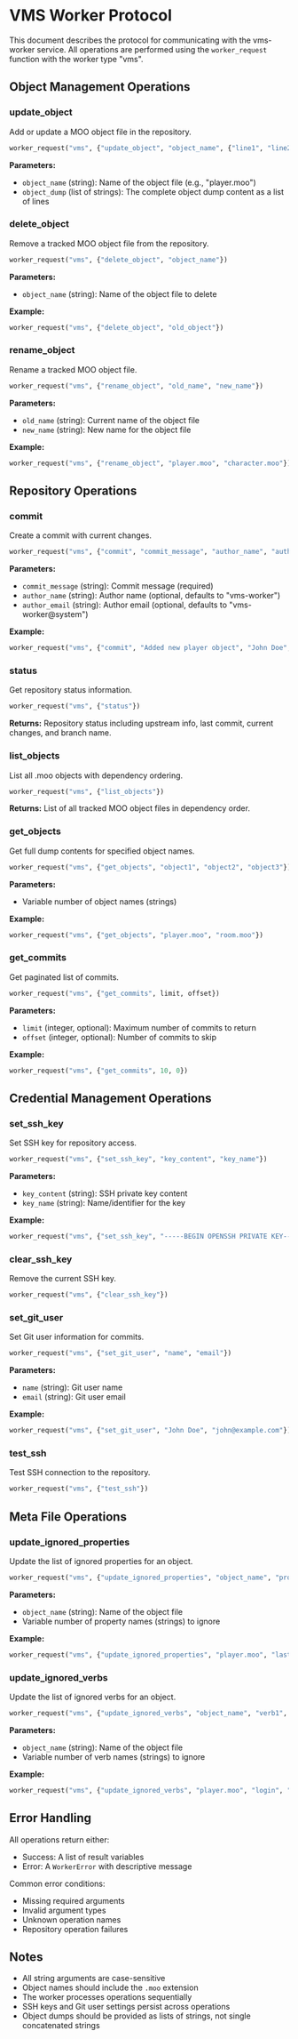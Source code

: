 # VMS Worker Protocol

This document describes the protocol for communicating with the vms-worker service. All operations are performed using the `worker_request` function with the worker type "vms".

## Object Management Operations

### update_object
Add or update a MOO object file in the repository.

```lisp
worker_request("vms", {"update_object", "object_name", {"line1", "line2", "line3"}})
```

**Parameters:**
- `object_name` (string): Name of the object file (e.g., "player.moo")
- `object_dump` (list of strings): The complete object dump content as a list of lines

### delete_object
Remove a tracked MOO object file from the repository.

```lisp
worker_request("vms", {"delete_object", "object_name"})
```

**Parameters:**
- `object_name` (string): Name of the object file to delete

**Example:**
```lisp
worker_request("vms", {"delete_object", "old_object"})
```

### rename_object
Rename a tracked MOO object file.

```lisp
worker_request("vms", {"rename_object", "old_name", "new_name"})
```

**Parameters:**
- `old_name` (string): Current name of the object file
- `new_name` (string): New name for the object file

**Example:**
```lisp
worker_request("vms", {"rename_object", "player.moo", "character.moo"})
```

## Repository Operations

### commit
Create a commit with current changes.

```lisp
worker_request("vms", {"commit", "commit_message", "author_name", "author_email"})
```

**Parameters:**
- `commit_message` (string): Commit message (required)
- `author_name` (string): Author name (optional, defaults to "vms-worker")
- `author_email` (string): Author email (optional, defaults to "vms-worker@system")

**Example:**
```lisp
worker_request("vms", {"commit", "Added new player object", "John Doe", "john@example.com"})
```

### status
Get repository status information.

```lisp
worker_request("vms", {"status"})
```

**Returns:** Repository status including upstream info, last commit, current changes, and branch name.

### list_objects
List all .moo objects with dependency ordering.

```lisp
worker_request("vms", {"list_objects"})
```

**Returns:** List of all tracked MOO object files in dependency order.

### get_objects
Get full dump contents for specified object names.

```lisp
worker_request("vms", {"get_objects", "object1", "object2", "object3"})
```

**Parameters:**
- Variable number of object names (strings)

**Example:**
```lisp
worker_request("vms", {"get_objects", "player.moo", "room.moo"})
```

### get_commits
Get paginated list of commits.

```lisp
worker_request("vms", {"get_commits", limit, offset})
```

**Parameters:**
- `limit` (integer, optional): Maximum number of commits to return
- `offset` (integer, optional): Number of commits to skip

**Example:**
```lisp
worker_request("vms", {"get_commits", 10, 0})
```

## Credential Management Operations

### set_ssh_key
Set SSH key for repository access.

```lisp
worker_request("vms", {"set_ssh_key", "key_content", "key_name"})
```

**Parameters:**
- `key_content` (string): SSH private key content
- `key_name` (string): Name/identifier for the key

**Example:**
```lisp
worker_request("vms", {"set_ssh_key", "-----BEGIN OPENSSH PRIVATE KEY-----\n...", "deploy_key"})
```

### clear_ssh_key
Remove the current SSH key.

```lisp
worker_request("vms", {"clear_ssh_key"})
```

### set_git_user
Set Git user information for commits.

```lisp
worker_request("vms", {"set_git_user", "name", "email"})
```

**Parameters:**
- `name` (string): Git user name
- `email` (string): Git user email

**Example:**
```lisp
worker_request("vms", {"set_git_user", "John Doe", "john@example.com"})
```

### test_ssh
Test SSH connection to the repository.

```lisp
worker_request("vms", {"test_ssh"})
```

## Meta File Operations

### update_ignored_properties
Update the list of ignored properties for an object.

```lisp
worker_request("vms", {"update_ignored_properties", "object_name", "prop1", "prop2", "prop3"})
```

**Parameters:**
- `object_name` (string): Name of the object file
- Variable number of property names (strings) to ignore

**Example:**
```lisp
worker_request("vms", {"update_ignored_properties", "player.moo", "last_login", "session_id"})
```

### update_ignored_verbs
Update the list of ignored verbs for an object.

```lisp
worker_request("vms", {"update_ignored_verbs", "object_name", "verb1", "verb2", "verb3"})
```

**Parameters:**
- `object_name` (string): Name of the object file
- Variable number of verb names (strings) to ignore

**Example:**
```lisp
worker_request("vms", {"update_ignored_verbs", "player.moo", "login", "logout", "save"})
```

## Error Handling

All operations return either:
- Success: A list of result variables
- Error: A `WorkerError` with descriptive message

Common error conditions:
- Missing required arguments
- Invalid argument types
- Unknown operation names
- Repository operation failures

## Notes

- All string arguments are case-sensitive
- Object names should include the `.moo` extension
- The worker processes operations sequentially
- SSH keys and Git user settings persist across operations
- Object dumps should be provided as lists of strings, not single concatenated strings
